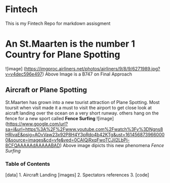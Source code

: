 # Fintech
This is my Fintech Repo for markdown assisgment

# An St.Maarten is the number 1 Country for Plane Spotting
![image] (https://imgproc.airliners.net/photos/airliners/9/8/9/6271989.jpg?v=v4dec596e497)
Above Image is a B747 on Final Approach

## Aircraft or Plane Spotting
St.Maarten has grown into a new tourist attraction of Plane Spotting. Most toursit when visit made it a must to visit the airport to get close look at aicraft landing over the ocean on a very short runway. 
others hang on the fence for a new sport called **Fence Surfing**
![image] (https://www.google.com/url?sa=i&url=https%3A%2F%2Fwww.youtube.com%2Fwatch%3Fv%3DNgns8HRivaE&psig=AOvVaw23x92P8H4Y3pRdo4b42KTg&ust=1614568739660000&source=images&cd=vfe&ved=0CAIQjRxqFwoTCJil2LbPi-8CFQAAAAAdAAAAABAD)
Above image dipicts this new phenomena *Fence Surfing*

### Table of Contents 
[data] 1. Aircraft Landing 
[images] 2. Spectators 
references 3. 
[code]
